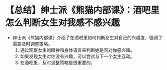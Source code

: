# 【总结】绅士派《熊猫内部课》：酒吧里怎么判断女生对我感不感兴趣

-   绅士派《熊猫内部课》介绍了在酒吧里如何判断女生对自己的兴趣度，强调了需要及时调整策略。 
    1.  通过观察女生的眼神和身体语言来判断她是否对你感兴趣。
    2.  如果发现女生对你没有兴趣，可以尝试与下一个女生互动。
    3.  在酒吧里，及时调整策略是很重要的。